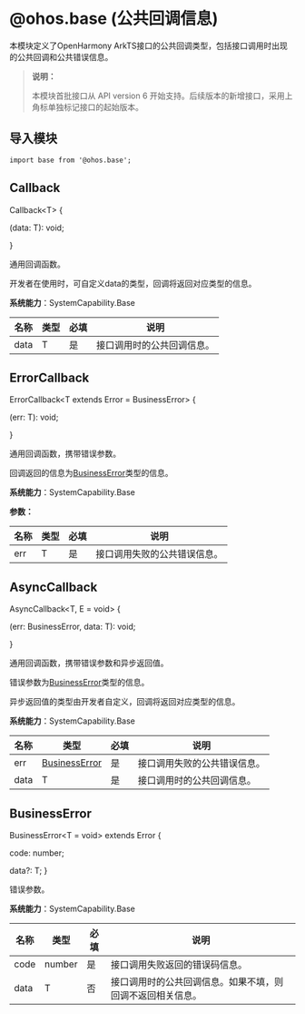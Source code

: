 # @ohos.base (公共回调信息)

本模块定义了OpenHarmony ArkTS接口的公共回调类型，包括接口调用时出现的公共回调和公共错误信息。

> **说明：**
>
> 本模块首批接口从 API version 6 开始支持。后续版本的新增接口，采用上角标单独标记接口的起始版本。

## 导入模块

```
import base from '@ohos.base';
```

## Callback

Callback\<T> {

(data: T): void;

}

通用回调函数。

开发者在使用时，可自定义data的类型，回调将返回对应类型的信息。

**系统能力**：SystemCapability.Base

| 名称 | 类型 | 必填 | 说明                       |
| ---- | ---- | ---- | -------------------------- |
| data | T    | 是   | 接口调用时的公共回调信息。 |

## ErrorCallback

ErrorCallback\<T extends Error = BusinessError> {

(err: T): void;

}

通用回调函数，携带错误参数。

回调返回的信息为[BusinessError](#businesserror)类型的信息。

**系统能力**：SystemCapability.Base

**参数：**

| 名称 | 类型 | 必填 | 说明                         |
| ---- | ---- | ---- | ---------------------------- |
| err  | T    | 是   | 接口调用失败的公共错误信息。 |

## AsyncCallback

AsyncCallback\<T, E = void> {

(err: BusinessError, data: T): void;

}

通用回调函数，携带错误参数和异步返回值。

错误参数为[BusinessError](#businesserror)类型的信息。

异步返回值的类型由开发者自定义，回调将返回对应类型的信息。

**系统能力**：SystemCapability.Base

| 名称 | 类型                                                         | 必填 | 说明                         |
| ---- | ------------------------------------------------------------ | ---- | ---------------------------- |
| err  | [BusinessError](#businesserror) | 是   | 接口调用失败的公共错误信息。 |
| data | T                                                            | 是   | 接口调用时的公共回调信息。   |

## BusinessError

BusinessError\<T = void> extends Error {

code: number;

data?: T;
}

错误参数。

**系统能力**：SystemCapability.Base

| 名称 | 类型   | 必填 | 说明                                                       |
| ---- | ------ | ---- | ---------------------------------------------------------- |
| code | number | 是   | 接口调用失败返回的错误码信息。                             |
| data | T      | 否   | 接口调用时的公共回调信息。如果不填，则回调不返回相关信息。 |